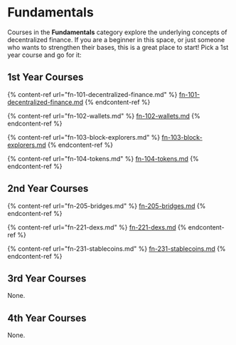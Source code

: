 # Fundamentals

Courses in the **Fundamentals** category explore the underlying concepts of decentralized finance. If you are a beginner in this space, or just someone who wants to strengthen their bases, this is a great place to start! Pick a 1st year course and go for it:

## 1st Year Courses

{% content-ref url="fn-101-decentralized-finance.md" %}
[fn-101-decentralized-finance.md](fn-101-decentralized-finance.md)
{% endcontent-ref %}

{% content-ref url="fn-102-wallets.md" %}
[fn-102-wallets.md](fn-102-wallets.md)
{% endcontent-ref %}

{% content-ref url="fn-103-block-explorers.md" %}
[fn-103-block-explorers.md](fn-103-block-explorers.md)
{% endcontent-ref %}

{% content-ref url="fn-104-tokens.md" %}
[fn-104-tokens.md](fn-104-tokens.md)
{% endcontent-ref %}

## 2nd Year Courses

{% content-ref url="fn-205-bridges.md" %}
[fn-205-bridges.md](fn-205-bridges.md)
{% endcontent-ref %}

{% content-ref url="fn-221-dexs.md" %}
[fn-221-dexs.md](fn-221-dexs.md)
{% endcontent-ref %}

{% content-ref url="fn-231-stablecoins.md" %}
[fn-231-stablecoins.md](fn-231-stablecoins.md)
{% endcontent-ref %}

## 3rd Year Courses

None.

## 4th Year Courses

None.
